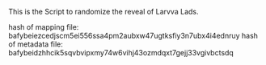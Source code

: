 This is the Script to randomize the reveal of Larvva Lads.

hash of mapping file: bafybeiezcedjscm5ei556ssa4pm2aubxw47ugtksfiy3n7ubx4i4ednruy
hash of metadata file: bafybeidzhhcik5sqvbvipxmy74w6vihj43ozmdqxt7gejj33vgivbctsdq